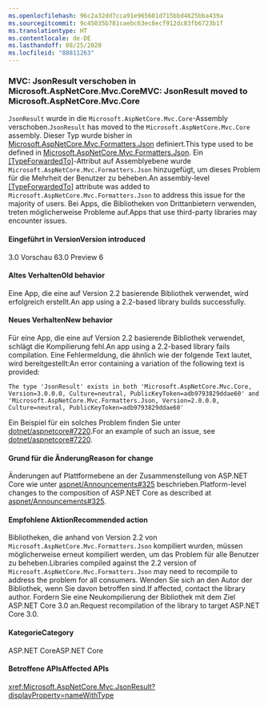 ```yaml
---
ms.openlocfilehash: 96c2a32dd7cca91e965601d715bbd4625bba439a
ms.sourcegitcommit: 9c45035b781caebc63ec8ecf912dc83fb6723b1f
ms.translationtype: HT
ms.contentlocale: de-DE
ms.lasthandoff: 08/25/2020
ms.locfileid: "88811263"
---
```

### <a name="mvc-jsonresult-moved-to-microsoftaspnetcoremvccore"></a><span data-ttu-id="085c1-101">MVC: JsonResult verschoben in Microsoft.AspNetCore.Mvc.Core</span><span class="sxs-lookup"><span data-stu-id="085c1-101">MVC: JsonResult moved to Microsoft.AspNetCore.Mvc.Core</span></span>

<span data-ttu-id="085c1-102">`JsonResult` wurde in die `Microsoft.AspNetCore.Mvc.Core`-Assembly verschoben.</span><span class="sxs-lookup"><span data-stu-id="085c1-102">`JsonResult` has moved to the `Microsoft.AspNetCore.Mvc.Core` assembly.</span></span> <span data-ttu-id="085c1-103">Dieser Typ wurde bisher in [Microsoft.AspNetCore.Mvc.Formatters.Json](https://www.nuget.org/packages/Microsoft.AspNetCore.Mvc.Formatters.Json) definiert.</span><span class="sxs-lookup"><span data-stu-id="085c1-103">This type used to be defined in [Microsoft.AspNetCore.Mvc.Formatters.Json](https://www.nuget.org/packages/Microsoft.AspNetCore.Mvc.Formatters.Json).</span></span> <span data-ttu-id="085c1-104">Ein [[TypeForwardedTo]](xref:System.Runtime.CompilerServices.TypeForwardedToAttribute)-Attribut auf Assemblyebene wurde `Microsoft.AspNetCore.Mvc.Formatters.Json` hinzugefügt, um dieses Problem für die Mehrheit der Benutzer zu beheben.</span><span class="sxs-lookup"><span data-stu-id="085c1-104">An assembly-level [[TypeForwardedTo]](xref:System.Runtime.CompilerServices.TypeForwardedToAttribute) attribute was added to `Microsoft.AspNetCore.Mvc.Formatters.Json` to address this issue for the majority of users.</span></span> <span data-ttu-id="085c1-105">Bei Apps, die Bibliotheken von Drittanbietern verwenden, treten möglicherweise Probleme auf.</span><span class="sxs-lookup"><span data-stu-id="085c1-105">Apps that use third-party libraries may encounter issues.</span></span>

#### <a name="version-introduced"></a><span data-ttu-id="085c1-106">Eingeführt in Version</span><span class="sxs-lookup"><span data-stu-id="085c1-106">Version introduced</span></span>

<span data-ttu-id="085c1-107">3.0 Vorschau 6</span><span class="sxs-lookup"><span data-stu-id="085c1-107">3.0 Preview 6</span></span>

#### <a name="old-behavior"></a><span data-ttu-id="085c1-108">Altes Verhalten</span><span class="sxs-lookup"><span data-stu-id="085c1-108">Old behavior</span></span>

<span data-ttu-id="085c1-109">Eine App, die eine auf Version 2.2 basierende Bibliothek verwendet, wird erfolgreich erstellt.</span><span class="sxs-lookup"><span data-stu-id="085c1-109">An app using a 2.2-based library builds successfully.</span></span>

#### <a name="new-behavior"></a><span data-ttu-id="085c1-110">Neues Verhalten</span><span class="sxs-lookup"><span data-stu-id="085c1-110">New behavior</span></span>

<span data-ttu-id="085c1-111">Für eine App, die eine auf Version 2.2 basierende Bibliothek verwendet, schlägt die Kompilierung fehl.</span><span class="sxs-lookup"><span data-stu-id="085c1-111">An app using a 2.2-based library fails compilation.</span></span> <span data-ttu-id="085c1-112">Eine Fehlermeldung, die ähnlich wie der folgende Text lautet, wird bereitgestellt:</span><span class="sxs-lookup"><span data-stu-id="085c1-112">An error containing a variation of the following text is provided:</span></span>

```output
The type 'JsonResult' exists in both 'Microsoft.AspNetCore.Mvc.Core, Version=3.0.0.0, Culture=neutral, PublicKeyToken=adb9793829ddae60' and 'Microsoft.AspNetCore.Mvc.Formatters.Json, Version=2.0.0.0, Culture=neutral, PublicKeyToken=adb9793829ddae60'
```

<span data-ttu-id="085c1-113">Ein Beispiel für ein solches Problem finden Sie unter [dotnet/aspnetcore#7220](https://github.com/dotnet/aspnetcore/issues/7220).</span><span class="sxs-lookup"><span data-stu-id="085c1-113">For an example of such an issue, see [dotnet/aspnetcore#7220](https://github.com/dotnet/aspnetcore/issues/7220).</span></span>

#### <a name="reason-for-change"></a><span data-ttu-id="085c1-114">Grund für die Änderung</span><span class="sxs-lookup"><span data-stu-id="085c1-114">Reason for change</span></span>

<span data-ttu-id="085c1-115">Änderungen auf Plattformebene an der Zusammenstellung von ASP.NET Core wie unter [aspnet/Announcements#325](https://github.com/aspnet/Announcements/issues/325) beschrieben.</span><span class="sxs-lookup"><span data-stu-id="085c1-115">Platform-level changes to the composition of ASP.NET Core as described at [aspnet/Announcements#325](https://github.com/aspnet/Announcements/issues/325).</span></span>

#### <a name="recommended-action"></a><span data-ttu-id="085c1-116">Empfohlene Aktion</span><span class="sxs-lookup"><span data-stu-id="085c1-116">Recommended action</span></span>

<span data-ttu-id="085c1-117">Bibliotheken, die anhand von Version 2.2 von `Microsoft.AspNetCore.Mvc.Formatters.Json` kompiliert wurden, müssen möglicherweise erneut kompiliert werden, um das Problem für alle Benutzer zu beheben.</span><span class="sxs-lookup"><span data-stu-id="085c1-117">Libraries compiled against the 2.2 version of `Microsoft.AspNetCore.Mvc.Formatters.Json` may need to recompile to address the problem for all consumers.</span></span> <span data-ttu-id="085c1-118">Wenden Sie sich an den Autor der Bibliothek, wenn Sie davon betroffen sind.</span><span class="sxs-lookup"><span data-stu-id="085c1-118">If affected, contact the library author.</span></span> <span data-ttu-id="085c1-119">Fordern Sie eine Neukompilierung der Bibliothek mit dem Ziel ASP.NET Core 3.0 an.</span><span class="sxs-lookup"><span data-stu-id="085c1-119">Request recompilation of the library to target ASP.NET Core 3.0.</span></span>

#### <a name="category"></a><span data-ttu-id="085c1-120">Kategorie</span><span class="sxs-lookup"><span data-stu-id="085c1-120">Category</span></span>

<span data-ttu-id="085c1-121">ASP.NET Core</span><span class="sxs-lookup"><span data-stu-id="085c1-121">ASP.NET Core</span></span>

#### <a name="affected-apis"></a><span data-ttu-id="085c1-122">Betroffene APIs</span><span class="sxs-lookup"><span data-stu-id="085c1-122">Affected APIs</span></span>

<xref:Microsoft.AspNetCore.Mvc.JsonResult?displayProperty=nameWithType>

<!-- 

#### Affected APIs

`T:Microsoft.AspNetCore.Mvc.JsonResult`

-->

